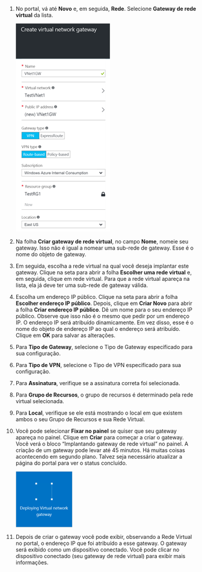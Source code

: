 1. No portal, vá até **Novo** e, em seguida, **Rede**. Selecione **Gateway de rede virtual** da lista.

	![Gateway](./media/vpn-gateway-add-gw-rm-portal-include/creategw250.png)

2. Na folha **Criar gateway de rede virtual**, no campo **Nome**, nomeie seu gateway. Isso não é igual a nomear uma sub-rede de gateway. Esse é o nome do objeto de gateway.
 
3. Em seguida, escolha a rede virtual na qual você deseja implantar este gateway. Clique na seta para abrir a folha **Escolher uma rede virtual** e, em seguida, clique em rede virtual. Para que a rede virtual apareça na lista, ela já deve ter uma sub-rede de gateway válida.

4. Escolha um endereço IP público. Clique na seta para abrir a folha **Escolher endereço IP público**. Depois, clique em **Criar Novo** para abrir a folha **Criar endereço IP público**. Dê um nome para o seu endereço IP público. Observe que isso não é o mesmo que pedir por um endereço IP. O endereço IP será atribuído dinamicamente. Em vez disso, esse é o nome do objeto de endereço IP ao qual o endereço será atribuído. Clique em **OK** para salvar as alterações.

5. Para **Tipo de Gateway**, selecione o Tipo de Gateway especificado para sua configuração.

6. Para **Tipo de VPN**, selecione o Tipo de VPN especificado para sua configuração.

7. Para **Assinatura**, verifique se a assinatura correta foi selecionada.

8. Para **Grupo de Recursos**, o grupo de recursos é determinado pela rede virtual selecionada.

9. Para **Local**, verifique se ele está mostrando o local em que existem ambos o seu Grupo de Recursos e sua Rede Virtual.

10. Você pode selecionar **Fixar no painel** se quiser que seu gateway apareça no painel. Clique em **Criar** para começar a criar o gateway. Você verá o bloco “Implantando gateway de rede virtual” no painel. A criação de um gateway pode levar até 45 minutos. Há muitas coisas acontecendo em segundo plano. Talvez seja necessário atualizar a página do portal para ver o status concluído.

	
	![Gateway](./media/vpn-gateway-add-gw-rm-portal-include/deployvnetgw150.png)

11. Depois de criar o gateway você pode exibir, observando a Rede Virtual no portal, o endereço IP que foi atribuído a esse gateway. O gateway será exibido como um dispositivo conectado. Você pode clicar no dispositivo conectado (seu gateway de rede virtual) para exibir mais informações.



